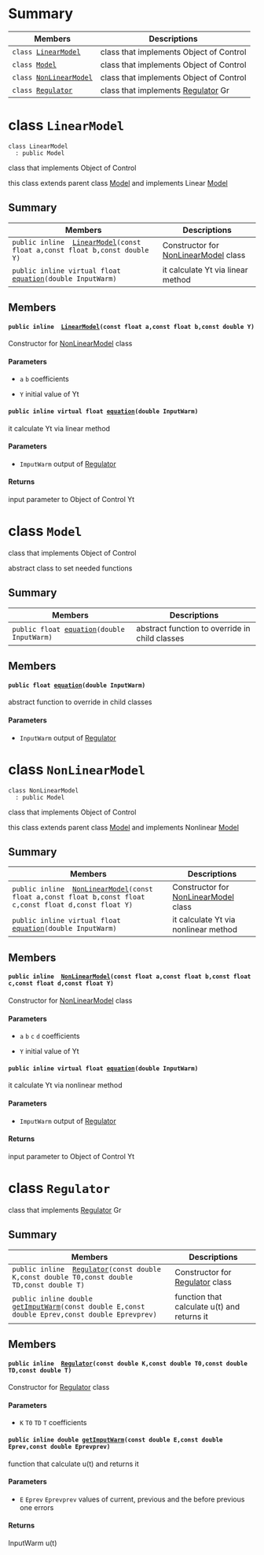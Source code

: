 # Summary

 Members                        | Descriptions                                
--------------------------------|---------------------------------------------
`class `[`LinearModel`](#class-LinearModel ) | class that implements Object of Control
`class `[`Model`](#class-Model) | class that implements Object of Control
`class `[`NonLinearModel`](#class-NonLinearModel ) | class that implements Object of Control
`class `[`Regulator`](#class-Regulator) | class that implements [Regulator](#class-Regulator) Gr

# class `LinearModel` 

```
class LinearModel
  : public Model
```  

class that implements Object of Control

this class extends parent class [Model](#class-model) and implements Linear [Model](#class-model)

## Summary

 Members                        | Descriptions                                
--------------------------------|---------------------------------------------
`public inline  `[`LinearModel`](#class_linear_model_1ac55488370c5ad720b687ff893c9c340e)`(const float a,const float b,const double Y)` | Constructor for [NonLinearModel](#class_non_linear_model) class 
`public inline virtual float `[`equation`](#class_linear_model_1a810809f4762e7cb987a3ba5c8bfb9b50)`(double InputWarm)` | it calculate Yt via linear method 

## Members

#### `public inline  `[`LinearModel`](#class_linear_model_1ac55488370c5ad720b687ff893c9c340e)`(const float a,const float b,const double Y)` 

Constructor for [NonLinearModel](#class-NonLinearModel) class 
#### Parameters
* `a` `b` coefficients 

* `Y` initial value of Yt

#### `public inline virtual float `[`equation`](#class_linear_model_1a810809f4762e7cb987a3ba5c8bfb9b50)`(double InputWarm)` 

it calculate Yt via linear method 
#### Parameters
* `ImputWarm` output of [Regulator](#class_regulator)

#### Returns
input parameter to Object of Control Yt

# class `Model` 

class that implements Object of Control

abstract class to set needed functions

## Summary

 Members                        | Descriptions                                
--------------------------------|---------------------------------------------
`public float `[`equation`](#class_model_1a61a6c8e015880cda9641b40ee265461f)`(double InputWarm)` | abstract function to override in child classes 

## Members

#### `public float `[`equation`](#class_model_1a61a6c8e015880cda9641b40ee265461f)`(double InputWarm)` 

abstract function to override in child classes 
#### Parameters
* `InputWarm` output of [Regulator](#class_regulator)

# class `NonLinearModel` 

```
class NonLinearModel
  : public Model
```  

class that implements Object of Control

this class extends parent class [Model](#class-model) and implements Nonlinear [Model](#class-model)

## Summary

 Members                        | Descriptions                                
--------------------------------|---------------------------------------------
`public inline  `[`NonLinearModel`](#class_non_linear_model_1a23a67b94f7bf70e7c1034cdfe758969b)`(const float a,const float b,const float c,const float d,const float Y)` | Constructor for [NonLinearModel](#class_non_linear_model) class 
`public inline virtual float `[`equation`](#class_non_linear_model_1acd60f85f5a8421a492bf5d0dcf244f1d)`(double InputWarm)` | it calculate Yt via nonlinear method 

## Members

#### `public inline  `[`NonLinearModel`](#class_non_linear_model_1a23a67b94f7bf70e7c1034cdfe758969b)`(const float a,const float b,const float c,const float d,const float Y)` 

Constructor for [NonLinearModel](#class_non_linear_model) class 
#### Parameters
* `a` `b` `c` `d` coefficients 

* `Y` initial value of Yt

#### `public inline virtual float `[`equation`](#class_non_linear_model_1acd60f85f5a8421a492bf5d0dcf244f1d)`(double InputWarm)` 

it calculate Yt via nonlinear method 
#### Parameters
* `ImputWarm` output of [Regulator](#class_regulator)

#### Returns
input parameter to Object of Control Yt

# class `Regulator` 

class that implements [Regulator](#class_regulator) Gr

## Summary

 Members                        | Descriptions                                
--------------------------------|---------------------------------------------
`public inline  `[`Regulator`](#class_regulator_1aedb45b9c3df014093c4991acd526a2bf)`(const double K,const double T0,const double TD,const double T)` | Constructor for [Regulator](#class_regulator) class 
`public inline double `[`getImputWarm`](#class_regulator_1a19442d8a09ec33720bfc002d08122e14)`(const double E,const double Eprev,const double Eprevprev)` | function that calculate u(t) and returns it

## Members

#### `public inline  `[`Regulator`](#class_regulator_1aedb45b9c3df014093c4991acd526a2bf)`(const double K,const double T0,const double TD,const double T)` 

Constructor for [Regulator](#class_regulator) class 
#### Parameters
* `K` `T0` `TD` `T` coefficients

#### `public inline double `[`getImputWarm`](#class_regulator_1a19442d8a09ec33720bfc002d08122e14)`(const double E,const double Eprev,const double Eprevprev)` 

function that calculate u(t) and returns it

#### Parameters
* `E` `Eprev` `Eprevprev` values of current, previous and the before previous one errors 

#### Returns
InputWarm u(t)